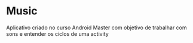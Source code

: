 # Music
Aplicativo criado no curso Android Master com objetivo de trabalhar com sons e entender os ciclos de uma activity
